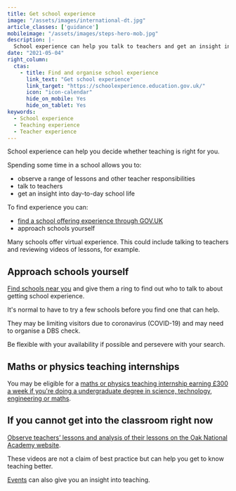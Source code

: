 ```yaml
---
title: Get school experience
image: "/assets/images/international-dt.jpg"
article_classes: ['guidance']
mobileimage: "/assets/images/steps-hero-mob.jpg"
description: |-
  School experience can help you talk to teachers and get an insight into day-to-day school life. Here's how to get school experience.
date: "2021-05-04"
right_column:
  ctas:
    - title: Find and organise school experience
      link_text: "Get school experience"
      link_target: "https://schoolexperience.education.gov.uk/"
      icon: "icon-calendar"
      hide_on_mobile: Yes
      hide_on_tablet: Yes
keywords:
  - School experience
  - Teaching experience
  - Teacher experience
---
```


School experience can help you decide whether teaching is right for you.

Spending some time in a school allows you to:

* observe a range of lessons and other teacher responsibilities
* talk to teachers
* get an insight into day-to-day school life

To find experience you can:

* [find a school offering experience through GOV.UK](https://schoolexperience.education.gov.uk/)
* approach schools yourself

Many schools offer virtual experience. This could include talking to teachers and reviewing videos of lessons, for example.

## Approach schools yourself

[Find schools near you](https://get-information-schools.service.gov.uk/) and give them a ring to find out who to talk to about getting school experience.

It's normal to have to try a few schools before you find one that can help.

They may be limiting visitors due to coronavirus (COVID-19) and may need to organise a DBS check.

Be flexible with your availability if possible and persevere with your search.

## Maths or physics teaching internships

You may be eligible for a [maths or physics teaching internship earning £300 a week if you're doing a undergraduate degree in science, technology, engineering or maths](/teaching-internship-providers).

## If you cannot get into the classroom right now

[Observe teachers’ lessons and analysis of their lessons on the Oak National Academy website](https://teachers.thenational.academy/lessons-for-itt).

These videos are not a claim of best practice but can help you get to know teaching better.

[Events](/events) can also give you an insight into teaching.
